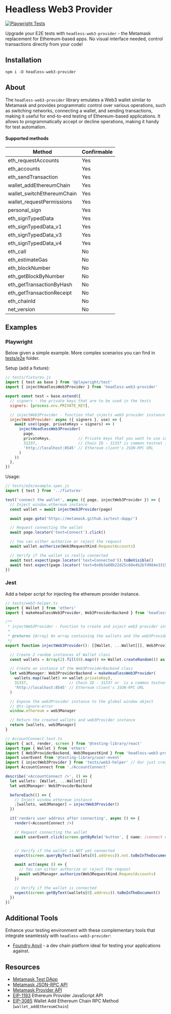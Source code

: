 # Headless Web3 Provider

[![Playwright Tests](https://github.com/cawabunga/headless-web3-provider/actions/workflows/playwright.yml/badge.svg)](https://github.com/cawabunga/headless-web3-provider/actions/workflows/playwright.yml)

Upgrade your E2E tests with `headless-web3-provider` - the Metamask replacement for Ethereum-based apps. No visual interface needed, control transactions directly from your code!

## Installation

```shell
npm i -D headless-web3-provider
```

## About
The `headless-web3-provider` library emulates a Web3 wallet similar to Metamask and provides programmatic control over various operations, such as switching networks, connecting a wallet, and sending transactions, making it useful for end-to-end testing of Ethereum-based applications. It allows to programmatically accept or decline operations, making it handy for test automation.

#### Supported methods

| Method                     | Confirmable |
|----------------------------|-------------|
| eth_requestAccounts        | Yes         |
| eth_accounts               | Yes         |
| eth_sendTransaction        | Yes         |
| wallet_addEthereumChain    | Yes         |
| wallet_switchEthereumChain | Yes         |
| wallet_requestPermissions  | Yes         |
| personal_sign              | Yes         |
| eth_signTypedData          | Yes         |
| eth_signTypedData_v1       | Yes         |
| eth_signTypedData_v3       | Yes         |
| eth_signTypedData_v4       | Yes         |
| eth_call                   | No          |
| eth_estimateGas            | No          |
| eth_blockNumber            | No          |
| eth_getBlockByNumber       | No          |
| eth_getTransactionByHash   | No          |
| eth_getTransactionReceipt  | No          |
| eth_chainId                | No          |
| net_version                | No          |


## Examples


### Playwright
Below given a simple example. More complex scenarios you can find in [tests/e2e](./tests/e2e) folder.

Setup (add a fixture):
```js
// tests/fixtures.js
import { test as base } from '@playwright/test'
import { injectHeadlessWeb3Provider } from 'headless-web3-provider'

export const test = base.extend({
  // signers - the private keys that are to be used in the tests
  signers: [process.env.PRIVATE_KEY],

  // injectWeb3Provider - function that injects web3 provider instance into the page
  injectWeb3Provider: async ({ signers }, use) => {
    await use((page, privateKeys = signers) => (
      injectHeadlessWeb3Provider(
        page,
        privateKeys,            // Private keys that you want to use in tests
        31337,                  // Chain ID - 31337 is common testnet id
        'http://localhost:8545' // Ethereum client's JSON-RPC URL
      )
    ))
  },
})
```

Usage:
```js
// tests/e2e/example.spec.js
import { test } from '../fixtures'

test('connect the wallet', async ({ page, injectWeb3Provider }) => {
  // Inject window.ethereum instance
  const wallet = await injectWeb3Provider(page)

  await page.goto('https://metamask.github.io/test-dapp/')

  // Request connecting the wallet
  await page.locator('text=Connect').click()

  // You can either authorize or reject the request
  await wallet.authorize(Web3RequestKind.RequestAccounts)

  // Verify if the wallet is really connected
  await test.expect(page.locator('text=Connected')).toBeVisible()
  await test.expect(page.locator('text=0x8b3a08b22d25c60e4b2bfd984e331568eca4c299')).toBeVisible()
})
```

### Jest
Add a helper script for injecting the ethereum provider instance.
```ts
// tests/web3-helper.ts
import { Wallet } from 'ethers'
import { makeHeadlessWeb3Provider, Web3ProviderBackend } from 'headless-web3-provider'

/**
 * injectWeb3Provider - Function to create and inject web3 provider instance into the global window object
 *
 * @returns {Array} An array containing the wallets and the web3Provider instance
 */
export function injectWeb3Provider(): [[Wallet, ...Wallet[]], Web3ProviderBackend] {

  // Create 2 random instances of Wallet class
  const wallets = Array(2).fill(0).map(() => Wallet.createRandom()) as [Wallet, Wallet]

  // Create an instance of the Web3ProviderBackend class
  let web3Manager: Web3ProviderBackend = makeHeadlessWeb3Provider(
    wallets.map((wallet) => wallet.privateKey),
    31337,                  // Chain ID - 31337 or  is a common testnet id
    'http://localhost:8545' // Ethereum client's JSON-RPC URL
  )

  // Expose the web3Provider instance to the global window object
  // @ts-ignore-error
  window.ethereum = web3Manager

  // Return the created wallets and web3Provider instance
  return [wallets, web3Manager]
}
```

```ts
// AccountConnect.test.ts
import { act, render, screen } from '@testing-library/react'
import type { Wallet } from 'ethers'
import { Web3ProviderBackend, Web3RequestKind } from 'headless-web3-provider'
import userEvent from '@testing-library/user-event'
import { injectWeb3Provider } from 'tests/web3-helper' // Our just created helper script
import AccountConnect from './AccountConnect'

describe('<AccountConnect />', () => {
  let wallets: [Wallet, ...Wallet[]]
  let web3Manager: Web3ProviderBackend

  beforeEach(() => {
    // Inject window.ethereum instance
    ;[wallets, web3Manager] = injectWeb3Provider()
  })

  it('renders user address after connecting', async () => {
    render(<AccountConnect />)

    // Request connecting the wallet
    await userEvent.click(screen.getByRole('button', { name: /connect wallet/i }))


    // Verify if the wallet is NOT yet connected
    expect(screen.queryByText(wallets[0].address)).not.toBeInTheDocument()

    await act(async () => {
      // You can either authorize or reject the request
      await web3Manager.authorize(Web3RequestKind.RequestAccounts)
    })

    // Verify if the wallet is connected
    expect(screen.getByText(wallets[0].address)).toBeInTheDocument()
  })
})
```


## Additional Tools

Enhance your testing environment with these complementary tools that integrate seamlessly with `headless-web3-provider`:

- [Foundry Anvil](https://book.getfoundry.sh/anvil/) - a dev chain platform ideal for testing your applications against.


## Resources

- [Metamask Test DApp](https://metamask.github.io/test-dapp/)
- [Metamask JSON-RPC API](https://metamask.github.io/api-playground/api-documentation/)
- [Metamask Provider API](https://docs.metamask.io/guide/ethereum-provider.html)
- [EIP-1193](https://eips.ethereum.org/EIPS/eip-1193) Ethereum Provider JavaScript API
- [EIP-3085](https://eips.ethereum.org/EIPS/eip-3085) Wallet Add Ethereum Chain RPC Method (`wallet_addEthereumChain`)
